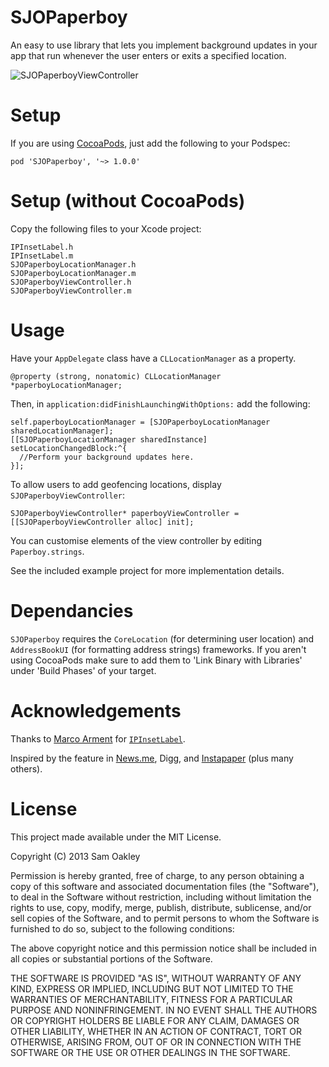 SJOPaperboy
===========
An easy to use library that lets you implement background updates in your app that run 
whenever the user enters or exits a specified location.

![SJOPaperboyViewController](https://raw.github.com/blork/SJOPaperboy/master/screenshot.png)


Setup
=====

If you are using [CocoaPods](http://cocoapods.org), just add the following to your Podspec:
```
pod 'SJOPaperboy', '~> 1.0.0'
```

Setup (without CocoaPods)
=====

Copy the following files to your Xcode project:
```
IPInsetLabel.h
IPInsetLabel.m
SJOPaperboyLocationManager.h
SJOPaperboyLocationManager.m
SJOPaperboyViewController.h
SJOPaperboyViewController.m
```

Usage
=====

Have your `AppDelegate` class have a `CLLocationManager` as a property.

```
@property (strong, nonatomic) CLLocationManager *paperboyLocationManager;
```

Then, in `application:didFinishLaunchingWithOptions:` add the following:

```
self.paperboyLocationManager = [SJOPaperboyLocationManager sharedLocationManager];
[[SJOPaperboyLocationManager sharedInstance] setLocationChangedBlock:^{
  //Perform your background updates here.
}];
```

To allow users to add geofencing locations, display `SJOPaperboyViewController`:

```
SJOPaperboyViewController* paperboyViewController = [[SJOPaperboyViewController alloc] init];
```

You can customise elements of the view controller by editing `Paperboy.strings`.

See the included example project for more implementation details.

Dependancies
============
`SJOPaperboy` requires the `CoreLocation` (for determining user location) and `AddressBookUI`
(for formatting address strings) frameworks. If you aren't using CocoaPods make sure to add them to 'Link Binary with Libraries'
under 'Build Phases' of your target.


Acknowledgements
================
Thanks to [Marco Arment](http://marco.org) for [`IPInsetLabel`](https://gist.github.com/marcoarment/2596057).

Inspired by the feature in [News.me](http://blog.news.me/post/24126549507/developing-stories-paperboy), 
Digg, and [Instapaper](http://blog.instapaper.com/post/24293729146) (plus many others).

License
=======
This project made available under the MIT License.

Copyright (C) 2013 Sam Oakley

Permission is hereby granted, free of charge, to any person obtaining a copy of this software and associated documentation files (the "Software"), to deal in the Software without restriction, including without limitation the rights to use, copy, modify, merge, publish, distribute, sublicense, and/or sell copies of the Software, and to permit persons to whom the Software is furnished to do so, subject to the following conditions:

The above copyright notice and this permission notice shall be included in all copies or substantial portions of the Software.

THE SOFTWARE IS PROVIDED "AS IS", WITHOUT WARRANTY OF ANY KIND, EXPRESS OR IMPLIED, INCLUDING BUT NOT LIMITED TO THE WARRANTIES OF MERCHANTABILITY, FITNESS FOR A PARTICULAR PURPOSE AND NONINFRINGEMENT. IN NO EVENT SHALL THE AUTHORS OR COPYRIGHT HOLDERS BE LIABLE FOR ANY CLAIM, DAMAGES OR OTHER LIABILITY, WHETHER IN AN ACTION OF CONTRACT, TORT OR OTHERWISE, ARISING FROM, OUT OF OR IN CONNECTION WITH THE SOFTWARE OR THE USE OR OTHER DEALINGS IN THE SOFTWARE.
